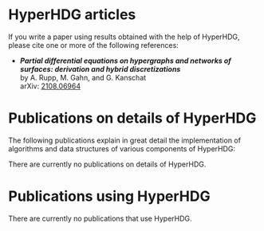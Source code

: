 # HyperHDG articles

If you write a paper using results obtained with the help of HyperHDG, please cite one or more of
the following references:

- ***Partial differential equations on hypergraphs and networks of surfaces: derivation and hybrid
  discretizations***  
  by A. Rupp, M. Gahn, and G. Kanschat  
  arXiv: [2108.06964](https://arxiv.org/abs/2108.06964)


# Publications on details of HyperHDG

The following publications explain in great detail the implementation of algorithms and data
structures of various components of HyperHDG:

There are currently no publications on details of HyperHDG.


# Publications using HyperHDG

There are currently no publications that use HyperHDG.
